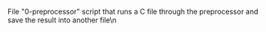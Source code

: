 File "0-preprocessor" script that runs a C file through the preprocessor and save the result into another file\n
